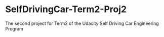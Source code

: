 # SelfDrivingCar-Term2-Proj2
The second project for Term2 of the Udacity Self Driving Car Engineering Program
